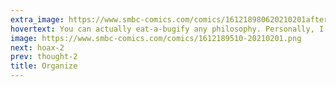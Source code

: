 ```yaml
---
extra_image: https://www.smbc-comics.com/comics/161218980620210201after.png
hovertext: You can actually eat-a-bugify any philosophy. Personally, I'm an eat-a-bug stoic.
image: https://www.smbc-comics.com/comics/1612189510-20210201.png
next: hoax-2
prev: thought-2
title: Organize
---
```

